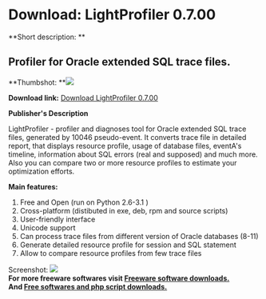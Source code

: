 # Download: LightProfiler 0.7.00

**Short description: **

## Profiler for Oracle extended SQL trace files.

  
**Thumbshot: **![](http://www.freewarefiles.com/screenshot/lightprflr06_md.jpg)   
  
**Download link:** [Download LightProfiler 0.7.00](http://freesoftwares.boysofts.com/LightProfiler_program_56995.html)  
  

**Publisher's Description**  
  

LightProfiler - profiler and diagnoses tool for Oracle extended SQL trace
files, generated by 10046 pseudo-event. It converts trace file in detailed
report, that displays resource profile, usage of database files, eventA's
timeline, information about SQL errors (real and supposed) and much more. Also
you can compare two or more resource profiles to estimate your optimization
efforts.

**Main features:**

  1. Free and Open (run on Python 2.6-3.1 )
  2. Cross-platform (distibuted in exe, deb, rpm and source scripts)
  3. User-friendly interface
  4. Unicode support
  5. Can process trace files from different version of Oracle databases (8-11)
  6. Generate detailed resource profile for session and SQL statement
  7. Allow to compare resource profiles from few trace files

  
  
Screenshot: ![](http://www.freewarefiles.com/screenshot/lightprflr06.jpg)  
**For more freeware softwares visit [Freeware software downloads.](http://freesoftwares.boysofts.com/)**   
**And [Free softwares and php script downloads.](http://www.boysofts.com/)**

